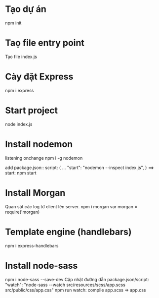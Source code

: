 # Tạo dự án

npm init

# Taọ file entry point

Tạo file index.js

# Cày đặt Express

npm i express

# Start project

node index.js

# Install nodemon

listening onchange
npm i -g nodemon

add package.json::
script: {
...
"start": "nodemon --inspect index.js",
}
==> start: npm start

# Install Morgan

Quan sát các log từ client lên server.
npm i morgan
var morgan = require('morgan)

# Template engine (handlebars)

npm i express-handlebars

# Install node-sass

npm i node-sass --save-dev
Cập nhật đường dẫn package.json/script: "watch": "node-sass --watch src/resources/scss/app.scss src/public/css/app.css"
npm run watch: compile app.scss => app.css
